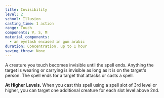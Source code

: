 ```yaml
---
title: Invisibility
level: 2
school: Illusion
casting_time: 1 action
range: Touch
components: V, S, M
material_components:
  - an eyelash encased in gum arabic
duration: Concentration, up to 1 hour
saving_throw: None
---
```


A creature you touch becomes invisible until the spell ends. Anything the target is wearing or carrying is invisible as long as it is on the target's person. The spell ends for a target that attacks or casts a spell.

**At Higher Levels.** When you cast this spell using a spell slot of 3rd level or higher, you can target one additional creature for each slot level above 2nd.
